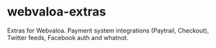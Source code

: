webvaloa-extras
===============

Extras for Webvaloa. Payment system integrations (Paytrail, Checkout), Twitter feeds, Facebook auth and whatnot.
